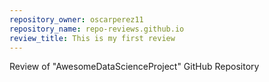 ```yaml
---
repository_owner: oscarperez11
repository_name: repo-reviews.github.io
review_title: This is my first review
---
```


Review of "AwesomeDataScienceProject" GitHub Repository

